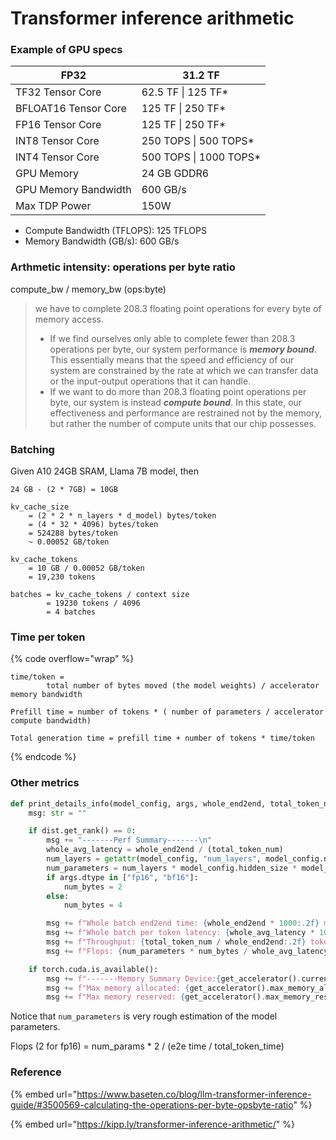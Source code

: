 # Transformer inference arithmetic

### Example of GPU specs

| FP32                 | 31.2 TF                 |
| -------------------- | ----------------------- |
| TF32 Tensor Core     | 62.5 TF \| 125 TF\*     |
| BFLOAT16 Tensor Core | 125 TF \| 250 TF\*      |
| FP16 Tensor Core     | 125 TF \| 250 TF\*      |
| INT8 Tensor Core     | 250 TOPS \| 500 TOPS\*  |
| INT4 Tensor Core     | 500 TOPS \| 1000 TOPS\* |
| GPU Memory           | 24 GB GDDR6             |
| GPU Memory Bandwidth | 600 GB/s                |
| Max TDP Power        | 150W                    |

* Compute Bandwidth (TFLOPS): 125 TFLOPS
* Memory Bandwidth (GB/s): 600 GB/s

### Arthmetic intensity: operations per byte ratio&#x20;

&#x20;compute\_bw / memory\_bw (ops:byte)

> we have to complete 208.3 floating point operations for every byte of memory access.
>
> * If we find ourselves only able to complete fewer than 208.3 operations per byte, our system performance is _**memory bound**_. This essentially means that the speed and efficiency of our system are constrained by the rate at which we can transfer data or the input-output operations that it can handle.
> * If we want to do more than 208.3 floating point operations per byte, our system is instead _**compute bound**_. In this state, our effectiveness and performance are restrained not by the memory, but rather the number of compute units that our chip possesses.

### Batching

Given A10 24GB SRAM, Llama 7B model, then

```
24 GB - (2 * 7GB) = 10GB

kv_cache_size
    = (2 * 2 * n_layers * d_model) bytes/token
    = (4 * 32 * 4096) bytes/token
    = 524288 bytes/token
    ~ 0.00052 GB/token
    
kv_cache_tokens
    = 10 GB / 0.00052 GB/token
    = 19,230 tokens
    
batches = kv_cache_tokens / context size
        = 19230 tokens / 4096
        = 4 batches
```

### Time per token

{% code overflow="wrap" %}
```
time/token = 
        total number of bytes moved (the model weights) / accelerator memory bandwidth
        
Prefill time = number of tokens * ( number of parameters / accelerator compute bandwidth)

Total generation time = prefill time + number of tokens * time/token
```
{% endcode %}

### Other metrics

```python
def print_details_info(model_config, args, whole_end2end, total_token_num):
    msg: str = ""

    if dist.get_rank() == 0:
        msg += "-------Perf Summary-------\n"
        whole_avg_latency = whole_end2end / (total_token_num)
        num_layers = getattr(model_config, "num_layers", model_config.num_hidden_layers)
        num_parameters = num_layers * model_config.hidden_size * model_config.hidden_size * 12
        if args.dtype in ["fp16", "bf16"]:
            num_bytes = 2
        else:
            num_bytes = 4

        msg += f"Whole batch end2end time: {whole_end2end * 1000:.2f} ms\n"
        msg += f"Whole batch per token latency: {whole_avg_latency * 1000:.2f} ms\n"
        msg += f"Throughput: {total_token_num / whole_end2end:.2f} tokens/s\n"
        msg += f"Flops: {num_parameters * num_bytes / whole_avg_latency / 1e12:.2f} TFLOPS\n"

    if torch.cuda.is_available():
        msg += f"-------Memory Summary Device:{get_accelerator().current_device()}-------\n"
        msg += f"Max memory allocated: {get_accelerator().max_memory_allocated() / GIGABYTE:.2f} GB\n"
        msg += f"Max memory reserved: {get_accelerator().max_memory_reserved() / GIGABYTE:.2f} GB\n"
```

Notice that `num_parameters` is very rough estimation of the model parameters.

Flops (2 for fp16) = num\_params \* 2 / (e2e time / total\_token\_time)

### Reference

{% embed url="https://www.baseten.co/blog/llm-transformer-inference-guide/#3500569-calculating-the-operations-per-byte-opsbyte-ratio" %}

{% embed url="https://kipp.ly/transformer-inference-arithmetic/" %}
